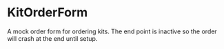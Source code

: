# KitOrderForm
A mock order form for ordering kits. The end point is inactive so the order will crash at the end until setup. 

